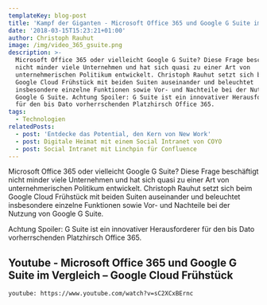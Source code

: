 ```yaml
---
templateKey: blog-post
title: 'Kampf der Giganten - Microsoft Office 365 und Google G Suite im Vergleich  '
date: '2018-03-15T15:23:21+01:00'
author: Christoph Rauhut
image: /img/video_365_gsuite.png
description: >-
  Microsoft Office 365 oder vielleicht Google G Suite? Diese Frage beschäftigt
  nicht minder viele Unternehmen und hat sich quasi zu einer Art von
  unternehmerischen Politikum entwickelt. Christoph Rauhut setzt sich beim
  Google Cloud Frühstück mit beiden Suiten auseinander und beleuchtet
  insbesondere einzelne Funktionen sowie Vor- und Nachteile bei der Nutzung von
  Google G Suite. Achtung Spoiler: G Suite ist ein innovativer Herausforderer
  für den bis Dato vorherrschenden Platzhirsch Office 365.    
tags:
  - Technologien
relatedPosts:
  - post: 'Entdecke das Potential, den Kern von New Work'
  - post: Digitale Heimat mit einem Social Intranet von COYO
  - post: Social Intranet mit Linchpin für Confluence
---
```

Microsoft Office 365 oder vielleicht Google G Suite? Diese Frage beschäftigt nicht minder viele Unternehmen und hat sich quasi zu einer Art von unternehmerischen Politikum entwickelt. Christoph Rauhut setzt sich beim Google Cloud Frühstück mit beiden Suiten auseinander und beleuchtet insbesondere einzelne Funktionen sowie Vor- und Nachteile bei der Nutzung von Google G Suite. 

Achtung Spoiler: G Suite ist ein innovativer Herausforderer für den bis Dato vorherrschenden Platzhirsch Office 365.

## Youtube - Microsoft Office 365 und Google G Suite im Vergleich – Google Cloud Frühstück

`youtube: https://www.youtube.com/watch?v=sC2XCxBErnc`
